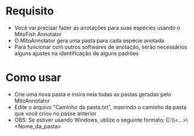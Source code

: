 # Requisito
- Você vai precisar fazer as anotações para suas espécies usando o MitoFish Annotator
- O MitoAnnotator gera uma pasta para cada espécie anotada
- Para funcionar com outros softwares de anotação, serão necessários alguns ajustes na identificação de alguns padrões

# Como usar
- Crie uma nova pasta e insira nela todas as pastas geradas pelo MitoAnnotator
- Edite o arquivo "Caminho da pasta.txt", inserindo o caminho da pasta que você criou no passe anterior
- OBS: Se estiver usando Windows, utilize o seguinte formato: C:\\<Caminho>\\<...>\\<Nome_da_pasta>
